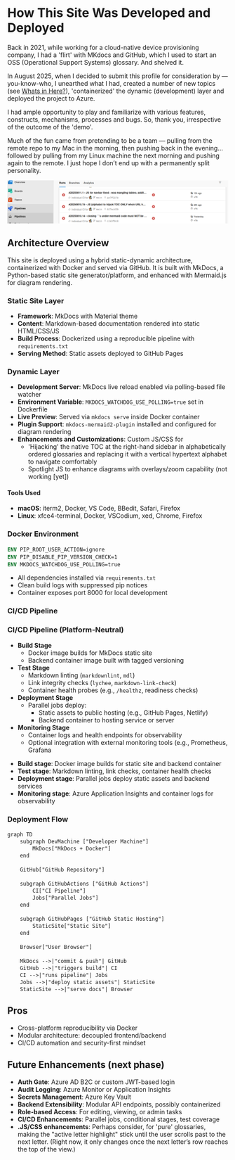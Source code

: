 # How This Site Was Developed and Deployed

Back in 2021, while working for a cloud-native device provisioning company, I had a 'flirt' with MKdocs and GitHub, which I used to start an OSS (Operational Support Systems) glossary. And shelved it.

In August 2025, when I decided to submit this profile for consideration by — you-know-who, I unearthed what I had, created a number of new topics (see [Whats in Here?](whatsinhere.md)), 'containerized' the dynamic (development) layer and deployed the project to Azure.

I had ample opportunity to play and familiarize with various features, constructs, mechanisms, processes and bugs. So, thank you, irrespective of the outcome of the 'demo'.

Much of the fun came from pretending to be a team — pulling from the remote repo to my Mac in the morning, then pushing back in the evening... followed by pulling from my Linux machine the next morning and pushing again to the remote. I just hope I don’t end up with a permanently split personality.

![](img/screenshot-azure-devops.png)

## Architecture Overview

This site is deployed using a hybrid static-dynamic architecture, containerized with Docker and served via GitHub. It is built with MkDocs, a Python-based static site generator/platform, and enhanced with Mermaid.js for diagram rendering.

### Static Site Layer

- **Framework**: MkDocs with Material theme
- **Content**: Markdown-based documentation rendered into static HTML/CSS/JS
- **Build Process**: Dockerized using a reproducible pipeline with `requirements.txt`
- **Serving Method**: Static assets deployed to GitHub Pages

### Dynamic Layer

- **Development Server**: MkDocs live reload enabled via polling-based file watcher
- **Environment Variable**: `MKDOCS_WATCHDOG_USE_POLLING=true` set in Dockerfile
- **Live Preview**: Served via `mkdocs serve` inside Docker container
- **Plugin Support**: `mkdocs-mermaid2-plugin` installed and configured for diagram rendering
- **Enhancements and Customizations**: Custom JS/CSS for
  - 'Hijacking' the native TOC at the right-hand sidebar in alphabetically ordered glossaries and replacing it with a vertical hypertext alphabet to navigate comfortably
  - Spotlight JS to enhance diagrams with overlays/zoom capability (not working \[yet])

#### Tools Used

- **macOS**: iterm2, Docker, VS Code, BBedit, Safari, Firefox
- **Linux**: xfce4-terminal, Docker, VSCodium, xed, Chrome, Firefox

### Docker Environment

```Dockerfile
ENV PIP_ROOT_USER_ACTION=ignore
ENV PIP_DISABLE_PIP_VERSION_CHECK=1
ENV MKDOCS_WATCHDOG_USE_POLLING=true
```

- All dependencies installed via `requirements.txt`
- Clean build logs with suppressed pip notices
- Container exposes port 8000 for local development

### CI/CD Pipeline

### CI/CD Pipeline (Platform-Neutral)

* **Build Stage**
  * Docker image builds for MkDocs static site
  * Backend container image built with tagged versioning
* **Test Stage**
  * Markdown linting (`markdownlint`, `mdl`)
  * Link integrity checks (`lychee`, `markdown-link-check`)
  * Container health probes (e.g., `/healthz`, readiness checks)
* **Deployment Stage**
  * Parallel jobs deploy:
    * Static assets to public hosting (e.g., GitHub Pages, Netlify)
    * Backend container to hosting service or server
* **Monitoring Stage**
  * Container logs and health endpoints for observability
  * Optional integration with external monitoring tools (e.g., Prometheus, Grafana

- **Build stage**: Docker image builds for static site and backend container
- **Test stage**: Markdown linting, link checks, container health checks
- **Deployment stage**: Parallel jobs deploy static assets and backend services
- **Monitoring stage**: Azure Application Insights and container logs for observability

### Deployment Flow

```mermaid
graph TD
    subgraph DevMachine ["Developer Machine"]
        MkDocs["MkDocs + Docker"]
    end
    
    GitHub["GitHub Repository"]
    
    subgraph GitHubActions ["GitHub Actions"]
        CI["CI Pipeline"]
        Jobs["Parallel Jobs"]
    end
    
    subgraph GitHubPages ["GitHub Static Hosting"]
        StaticSite["Static Site"]
    end
    
    Browser["User Browser"]
    
    MkDocs -->|"commit & push"| GitHub
    GitHub -->|"triggers build"| CI
    CI -->|"runs pipeline"| Jobs
    Jobs -->|"deploy static assets"| StaticSite
    StaticSite -->|"serve docs"| Browser
```

## Pros

- Cross-platform reproducibility via Docker
- Modular architecture: decoupled frontend/backend
- CI/CD automation and security-first mindset

## Future Enhancements (next phase)

- **Auth Gate**: Azure AD B2C or custom JWT-based login
- **Audit Logging**: Azure Monitor or Application Insights
- **Secrets Management**: Azure Key Vault
- **Backend Extensibility**: Modular API endpoints, possibly containerized
- **Role-based Access**: For editing, viewing, or admin tasks
- **CI/CD Enhancements**: Parallel jobs, conditional stages, test coverage
- **.JS/CSS enhancements**: Perhaps consider, for 'pure' glossaries, making the "active letter highlight" stick until the user scrolls past to the next letter. (Right now, it only changes once the next letter’s row reaches the top of the view.)
